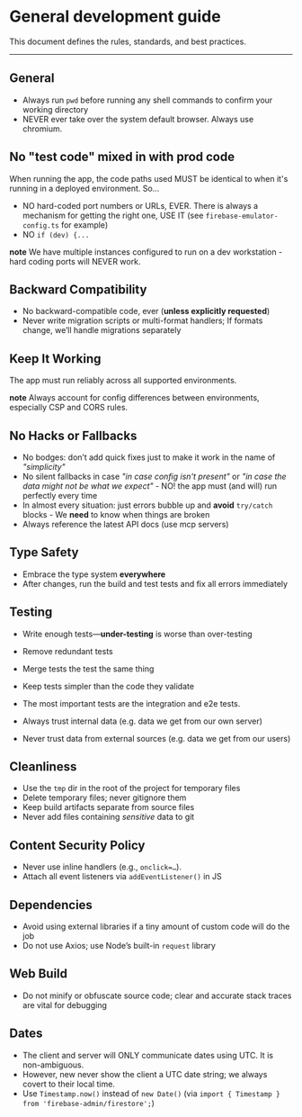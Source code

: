 # General development guide

This document defines the rules, standards, and best practices.

---

## General

* Always run `pwd` before running any shell commands to confirm your working directory
* NEVER ever take over the system default browser.  Always use chromium.

## No "test code" mixed in with prod code

When running the app, the code paths used MUST be identical to when it's running in a deployed environment. So...

- NO hard-coded port numbers or URLs, EVER. There is always a mechanism for getting the right one, USE IT (see `firebase-emulator-config.ts` for example)
- NO `if (dev) {...`

**note** We have multiple instances configured to run on a dev workstation - hard coding ports will NEVER work.

## Backward Compatibility

* No backward-compatible code, ever (**unless explicitly requested**)
* Never write migration scripts or multi-format handlers; If formats change, we’ll handle migrations separately

## Keep It Working

The app must run reliably across all supported environments.

**note** Always account for config differences between environments, especially CSP and CORS rules.

## No Hacks or Fallbacks

* No bodges: don’t add quick fixes just to make it work in the name of _"simplicity"_
* No silent fallbacks in case _"in case config isn't present"_ or _"in case the data might not be what we expect"_ - NO! the app must (and will) run perfectly every time
* In almost every situation: just errors bubble up and **avoid** `try/catch` blocks - We **need** to know when things are broken
* Always reference the latest API docs (use mcp servers)

## Type Safety

* Embrace the type system **everywhere**
* After changes, run the build and test tests and fix all errors immediately

## Testing

* Write enough tests—**under-testing** is worse than over-testing
* Remove redundant tests
* Merge tests the test the same thing
* Keep tests simpler than the code they validate
* The most important tests are the integration and e2e tests.

* Always trust internal data (e.g. data we get from our own server)
* Never trust data from external sources (e.g. data we get from our users)

## Cleanliness

* Use the `tmp` dir in the root of the project for temporary files
* Delete temporary files; never gitignore them
* Keep build artifacts separate from source files
* Never add files containing _sensitive_ data to git 

## Content Security Policy

* Never use inline handlers (e.g., `onclick=…`).
* Attach all event listeners via `addEventListener()` in JS

## Dependencies

* Avoid using external libraries if a tiny amount of custom code will do the job
* Do not use Axios; use Node’s built-in `request` library

## Web Build

* Do not minify or obfuscate source code; clear and accurate stack traces are vital for debugging

## Dates

* The client and server will ONLY communicate dates using UTC. It is non-ambiguous.
* However, new never show the client a UTC date string; we always covert to their local time.
* Use `Timestamp.now()` instead of `new Date()` (via `import { Timestamp } from 'firebase-admin/firestore';`)